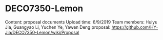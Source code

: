 # DECO7350-Lemon
Content: proposal documents
Upload time: 6/9/2019
Team members: Huiyu Jia, Guangyao Li, Yuchen Ye, Yawen Deng
proposal: https://github.com/HY-Jia/DECO7350-Lemon/wiki/Proposal
